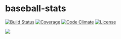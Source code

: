 # baseball-stats

[![Build Status](https://travis-ci.org/jfmercer/baseball-stats.svg?branch=master)](https://travis-ci.org/jfmercer/baseball-stats) [![Coverage](https://img.shields.io/codeclimate/coverage/github/jfmercer/baseball-stats.svg)](https://codeclimate.com/github/jfmercer/baseball-stats/coverage) [![Code Climate](https://img.shields.io/codeclimate/github/jfmercer/baseball-stats.svg)](https://codeclimate.com/github/jfmercer/baseball-stats) [![License](http://img.shields.io/:license-mit-blue.svg?style=flat-square)](http://badges.mit-license.org)

![](https://media.giphy.com/media/sLQTQI0aSg4GA/giphy.gif)

